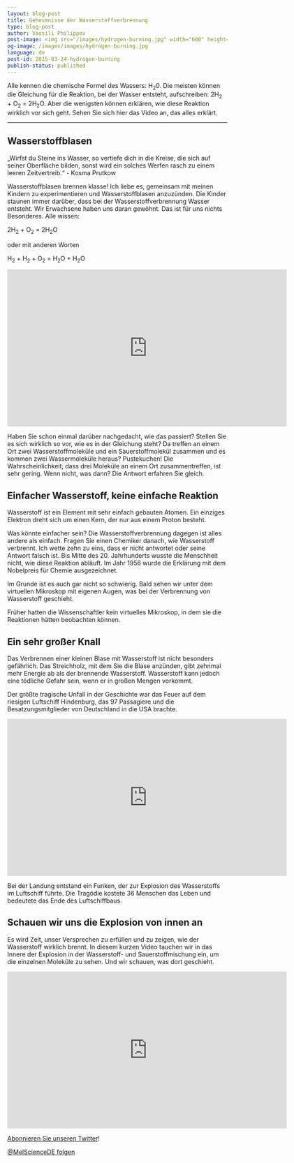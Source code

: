 ```yaml
---
layout: blog-post
title: Geheimnisse der Wasserstoffverbrennung
type: blog-post
author: Vassili Philippov
post-image: <img src="/images/hydrogen-burning.jpg" width="600" height="369" alt="Geheimnisse der Wasserstoffverbrennung">
og-image: /images/images/hydrogen-burning.jpg
language: de
post-id: 2015-03-24-hydrogen-burning
publish-status: published
---
```

Alle kennen die chemische Formel des Wassers: H<sub>2</sub>0. Die meisten können die Gleichung für die Reaktion, bei der Wasser entsteht, aufschreiben: 2H<sub>2</sub> + O<sub>2</sub> = 2H<sub>2</sub>O. 
Aber die wenigsten können erklären, wie diese Reaktion wirklich vor sich geht. Sehen Sie sich hier das Video an, das alles erklärt.

<!-- more -->

---

## Wasserstoffblasen

„Wirfst du Steine ins Wasser, so vertiefe dich in die Kreise, die sich auf seiner Oberfläche bilden, sonst wird ein solches Werfen rasch zu einem leeren Zeitvertreib.“ - Kosma Prutkow

Wasserstoffblasen brennen klasse! Ich liebe es, gemeinsam mit meinen Kindern zu experimentieren und Wasserstoffblasen anzuzünden. Die Kinder staunen immer darüber, dass bei der Wasserstoffverbrennung Wasser entsteht. Wir Erwachsene haben uns daran gewöhnt. Das ist für uns nichts Besonderes. Alle wissen:

2H<sub>2</sub> + O<sub>2</sub> = 2H<sub>2</sub>O

oder mit anderen Worten 

H<sub>2</sub> + H<sub>2</sub> + O<sub>2</sub> = H<sub>2</sub>O + H<sub>2</sub>O

<iframe width="640" height="360" src="http://www.youtube.com/embed/RuXXLjpc67c?rel=0" frameborder="0" allowfullscreen></iframe>
<br>


Haben Sie schon einmal darüber nachgedacht, wie das passiert? Stellen Sie es sich wirklich so vor, wie es in der Gleichung steht? Da treffen an einem Ort zwei Wasserstoffmoleküle und ein Sauerstoffmolekül zusammen und es kommen zwei Wassermoleküle heraus? Pustekuchen! Die Wahrscheinlichkeit, dass drei Moleküle an einem Ort zusammentreffen, ist sehr gering. Wenn nicht, was dann? Die Antwort erfahren Sie gleich.

## Einfacher Wasserstoff, keine einfache Reaktion

Wasserstoff ist ein Element mit sehr einfach gebauten Atomen. Ein einziges Elektron dreht sich um einen Kern, der nur aus einem Proton besteht. 

Was könnte einfacher sein? Die Wasserstoffverbrennung dagegen ist alles andere als einfach. Fragen Sie einen Chemiker danach, wie Wasserstoff verbrennt. Ich wette zehn zu eins, dass er nicht antwortet oder seine Antwort falsch ist. Bis Mitte des 20. Jahrhunderts wusste die Menschheit nicht, wie diese Reaktion abläuft. Im Jahr 1956 wurde die Erklärung mit dem Nobelpreis für Chemie ausgezeichnet.

Im Grunde ist es auch gar nicht so schwierig. Bald sehen wir unter dem virtuellen Mikroskop mit eigenen Augen, was bei der Verbrennung von Wasserstoff geschieht. 

Früher hatten die Wissenschaftler kein virtuelles Mikroskop, in dem sie die Reaktionen hätten beobachten können.

## Ein sehr großer Knall

Das Verbrennen einer kleinen Blase mit Wasserstoff ist nicht besonders gefährlich. Das Streichholz, mit dem Sie die Blase anzünden, gibt zehnmal mehr Energie ab als der brennende Wasserstoff.
Wasserstoff kann jedoch eine tödliche Gefahr sein, wenn er in großen Mengen vorkommt. 

Der größte tragische Unfall in der Geschichte war das Feuer auf dem riesigen Luftschiff Hindenburg, das 97 Passagiere und die Besatzungsmitglieder von Deutschland in die USA brachte.

<iframe width="640" height="360" src="http://www.youtube.com/embed/Q7utL5HonSw?rel=0&start=98" frameborder="0" allowfullscreen></iframe>

Bei der Landung entstand ein Funken, der zur Explosion des Wasserstoffs im Luftschiff führte. Die Tragödie kostete 36 Menschen das Leben und bedeutete das Ende des Luftschiffbaus.

## Schauen wir uns die Explosion von innen an

Es wird Zeit, unser Versprechen zu erfüllen und zu zeigen, wie der Wasserstoff wirklich brennt. In diesem kurzen Video tauchen wir in das Innere der Explosion in der Wasserstoff- und Sauerstoffmischung ein, um die einzelnen Moleküle zu sehen. Und wir schauen, was dort geschieht.

<iframe width="640" height="360" src="http://www.youtube.com/embed/fmdCgy5HQM0?rel=0" frameborder="0" allowfullscreen></iframe>

<br/>

<a href="https://twitter.com/MelScienceDE">Abonnieren Sie unseren Twitter</a>!

<!-- Begin Twitter follow -->
<a href="https://twitter.com/MelScienceDE" class="twitter-follow-button" data-show-count="false" data-lang="de" data-size="large">@MelScienceDE folgen</a>
<script>!function(d,s,id){var js,fjs=d.getElementsByTagName(s)[0],p=/^http:/.test(d.location)?'http':'https';if(!d.getElementById(id)){js=d.createElement(s);js.id=id;js.src=p+'://platform.twitter.com/widgets.js';fjs.parentNode.insertBefore(js,fjs);}}(document, 'script', 'twitter-wjs');</script>
<!-- End Twitter follow -->